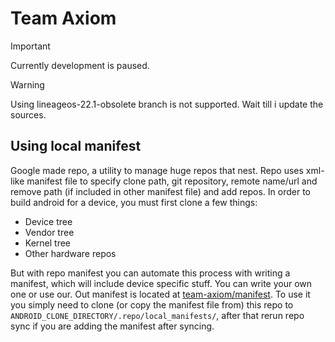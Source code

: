 # Team Axiom

> [!IMPORTANT]
> Currently development is paused.

> [!WARNING]
> Using lineageos-22.1-obsolete branch is not supported.
> Wait till i update the sources.

## Using local manifest 
Google made repo, a utility to manage huge repos that nest. 
Repo uses xml-like manifest file to specify clone path, git repository, 
remote name/url and remove path (if included in other manifest file) and add repos.
In order to build android for a device, you must first clone a few things:

- Device tree
- Vendor tree
- Kernel tree
- Other hardware repos

But with repo manifest you can automate this process with writing a manifest,
which will include device specific stuff. You can write your own one or use our.
Out manifest is located at [team-axiom/manifest](https://github.com/team-axiom/manifest).
To use it you simply need to clone (or copy the manifest file from) this repo to 
```ANDROID_CLONE_DIRECTORY/.repo/local_manifests/```, after that rerun repo sync if
you are adding the manifest after syncing.
